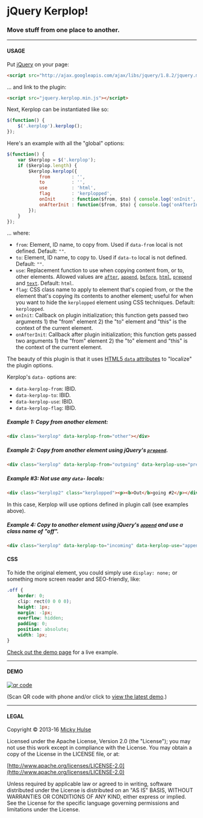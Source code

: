 # jQuery Kerplop!

### Move stuff from one place to another.

---

#### USAGE

Put [jQuery](http://jquery.com/) on your page:

```html
<script src="http://ajax.googleapis.com/ajax/libs/jquery/1.8.2/jquery.min.js"></script>
```

… and link to the plugin:

```html
<script src="jquery.kerplop.min.js"></script>
```

Next, Kerplop can be instantiated like so:

```js
$(function() {
	$('.kerplop').kerplop();
});
```

Here's an example with all the "global" options:

```js
$(function() {
	var $kerplop = $('.kerplop');
	if ($kerplop.length) {
		$kerplop.kerplop({
			from        : '',
			to          : '',
			use         : 'html',
			flag        : 'kerplopped',
			onInit      : function($from, $to) { console.log('onInit', this, $from, $to); },
			onAfterInit : function($from, $to) { console.log('onAfterInit', this, $from, $to); }
		});
	}
});
```

… where:

* `from`: Element, ID name, to copy from. Used if `data-from` local is not defined. Default: `""`.
* `to`: Element, ID name, to copy to. Used if `data-to` local is not defined. Default: `""`.
* `use`: Replacement function to use when copying content from, or to, other elements. Allowed values are [`after`](http://api.jquery.com/after/), [`append`](http://api.jquery.com/append/), [`before`](http://api.jquery.com/before/), [`html`](http://api.jquery.com/html/), [`prepend`](http://api.jquery.com/prepend/) and [`text`](http://api.jquery.com/text/). Default: `html`.
* `flag`: CSS class name to apply to element that's copied from, or the the element that's copying its contents to another element; useful for when you want to hide the `kerplopped` element using CSS techniques. Default: `kerplopped`.
* `onInit`: Callback on plugin initialization; this function gets passed two arguments 1) the "from" element 2) the "to" element and "this" is the context of the current element.
* `onAfterInit`: Callback after plugin initialization; this function gets passed two arguments 1) the "from" element 2) the "to" element and "this" is the context of the current element.

The beauty of this plugin is that it uses [HTML5 `data` attributes](http://html5doctor.com/html5-custom-data-attributes/) to "localize" the plugin options.

Kerplop's `data-` options are:

* `data-kerplop-from`: IBID.
* `data-kerplop-to`: IBID.
* `data-kerplop-use`: IBID.
* `data-kerplop-flag`: IBID.

##### Example 1: Copy from another element:

```html
<div class="kerplop" data-kerplop-from="other"></div>
```

##### Example 2: Copy from another element using jQuery's [`prepend`](http://api.jquery.com/prepend/).

```html
<div class="kerplop" data-kerplop-from="outgoing" data-kerplop-use="prepend"></div>
```

##### Example #3: Not use any `data-` locals:

```html
<div class="kerplop2" class="kerplopped"><p><b>Out</b>going #2</p></div>
```

In this case, Kerplop will use options defined in plugin call (see examples above).

##### Example 4: Copy to another element using jQuery's [`append`](http://api.jquery.com/append/) and use a class name of "off".

```html
<div class="kerplop" data-kerplop-to="incoming" data-kerplop-use="append" data-kerplop-flag="off"><p>HTML here!</p></div>
```

#### CSS

To hide the original element, you could simply use `display: none;` or something more screen reader and SEO-friendly, like:

```css
.off {
	border: 0;
	clip: rect(0 0 0 0);
	height: 1px;
	margin: -1px;
	overflow: hidden;
	padding: 0;
	position: absolute;
	width: 1px;
}
```

[Check out the demo page](http://mhulse.github.io/jquery-kerplop/demo/) for a live example.

---

#### DEMO

[![qr code](http://chart.apis.google.com/chart?cht=qr&chl=https://github.com/mhulse/jquery-kerplop/&chs=240x240)](http://mhulse.github.com/jquery-kerplop/demo/)

(Scan QR code with phone and/or click to [view the latest demo](http://mhulse.github.com/jquery-kerplop/demo/).)

---

#### LEGAL

Copyright © 2013-16 [Micky Hulse](http://mky.io)

Licensed under the Apache License, Version 2.0 (the "License"); you may not use this work except in compliance with the License. You may obtain a copy of the License in the LICENSE file, or at:

[http://www.apache.org/licenses/LICENSE-2.0](http://www.apache.org/licenses/LICENSE-2.0)

Unless required by applicable law or agreed to in writing, software distributed under the License is distributed on an "AS IS" BASIS, WITHOUT WARRANTIES OR CONDITIONS OF ANY KIND, either express or implied. See the License for the specific language governing permissions and limitations under the License.
